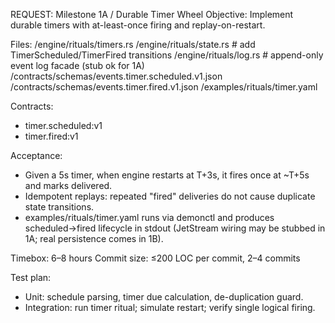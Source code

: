 REQUEST: Milestone 1A / Durable Timer Wheel
Objective: Implement durable timers with at-least-once firing and replay-on-restart.

Files:
  /engine/rituals/timers.rs
  /engine/rituals/state.rs            # add TimerScheduled/TimerFired transitions
  /engine/rituals/log.rs              # append-only event log facade (stub ok for 1A)
  /contracts/schemas/events.timer.scheduled.v1.json
  /contracts/schemas/events.timer.fired.v1.json
  /examples/rituals/timer.yaml

Contracts:
  - timer.scheduled:v1
  - timer.fired:v1

Acceptance:
  - Given a 5s timer, when engine restarts at T+3s, it fires once at ~T+5s and marks delivered.
  - Idempotent replays: repeated "fired" deliveries do not cause duplicate state transitions.
  - examples/rituals/timer.yaml runs via demonctl and produces scheduled→fired lifecycle in stdout (JetStream wiring may be stubbed in 1A; real persistence comes in 1B).

Timebox: 6–8 hours
Commit size: ≤200 LOC per commit, 2–4 commits

Test plan:
  - Unit: schedule parsing, timer due calculation, de-duplication guard.
  - Integration: run timer ritual; simulate restart; verify single logical firing.